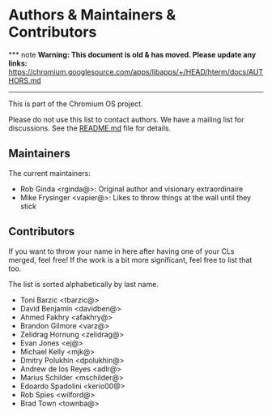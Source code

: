 # Authors & Maintainers & Contributors

*** note
**Warning: This document is old & has moved.  Please update any links:**<br>
https://chromium.googlesource.com/apps/libapps/+/HEAD/hterm/docs/AUTHORS.md
***

This is part of the Chromium OS project.

Please do not use this list to contact authors.  We have a mailing list for
discussions.  See the [README.md](./README.md#Contact) file for details.

## Maintainers

The current maintainers:

* Rob Ginda <rginda@>: Original author and visionary extraordinaire
* Mike Frysinger <vapier@>: Likes to throw things at the wall until they stick

## Contributors

If you want to throw your name in here after having one of your CLs merged,
feel free!  If the work is a bit more significant, feel free to list that too.

The list is sorted alphabetically by last name.

* Toni Barzic <tbarzic@>
* David Benjamin <davidben@>
* Ahmed Fakhry <afakhry@>
* Brandon Gilmore <varz@>
* Zelidrag Hornung <zelidrag@>
* Evan Jones <ej@>
* Michael Kelly <mjk@>
* Dmitry Polukhin <dpolukhin@>
* Andrew de los Reyes <adlr@>
* Marius Schilder <mschilder@>
* Edoardo Spadolini <kerio00@>
* Rob Spies <wilford@>
* Brad Town <townba@>
